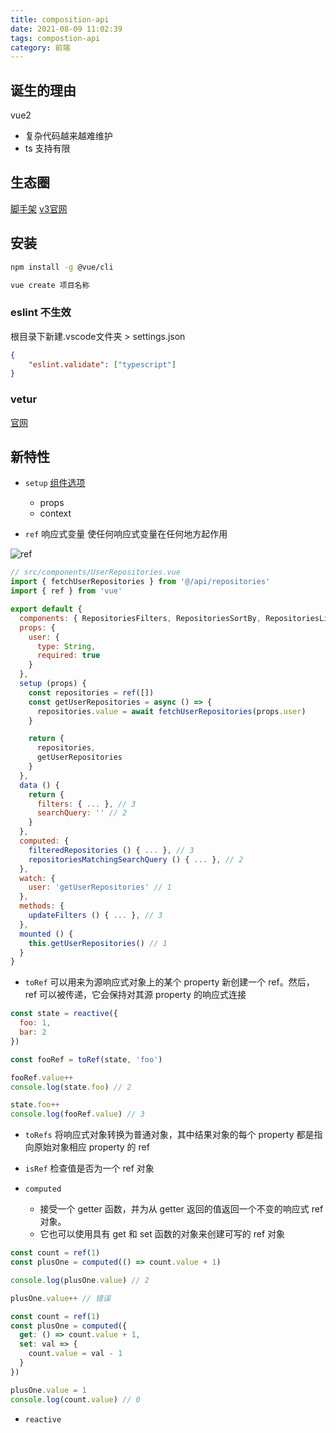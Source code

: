 ```yaml
---
title: composition-api
date: 2021-08-09 11:02:39
tags: compostion-api
category: 前端
---
```

## 诞生的理由
vue2
- 复杂代码越来越难维护
- ts 支持有限

## 生态圈
[脚手架](https://cli.vuejs.org/zh/)
[v3官网](https://v3.cn.vuejs.org/)
## 安装
```bash
npm install -g @vue/cli

vue create 项目名称
```

### eslint 不生效
根目录下新建.vscode文件夹 > settings.json

```json
{
    "eslint.validate": ["typescript"]
}
```

### vetur
[官网](https://vuejs.github.io/vetur/)

## 新特性
- `setup` [组件选项](https://v3.cn.vuejs.org/guide/composition-api-introduction.html#setup-%E7%BB%84%E4%BB%B6%E9%80%89%E9%A1%B9)
    - props
    - context

- `ref` 响应式变量 使任何响应式变量在任何地方起作用

![ref](/img/v3/ref.jpg)
```js
// src/components/UserRepositories.vue
import { fetchUserRepositories } from '@/api/repositories'
import { ref } from 'vue'

export default {
  components: { RepositoriesFilters, RepositoriesSortBy, RepositoriesList },
  props: {
    user: {
      type: String,
      required: true
    }
  },
  setup (props) {
    const repositories = ref([])
    const getUserRepositories = async () => {
      repositories.value = await fetchUserRepositories(props.user)
    }

    return {
      repositories,
      getUserRepositories
    }
  },
  data () {
    return {
      filters: { ... }, // 3
      searchQuery: '' // 2
    }
  },
  computed: {
    filteredRepositories () { ... }, // 3
    repositoriesMatchingSearchQuery () { ... }, // 2
  },
  watch: {
    user: 'getUserRepositories' // 1
  },
  methods: {
    updateFilters () { ... }, // 3
  },
  mounted () {
    this.getUserRepositories() // 1
  }
}
```

- `toRef` 可以用来为源响应式对象上的某个 property 新创建一个 ref。然后，ref 可以被传递，它会保持对其源 property 的响应式连接

```js
const state = reactive({
  foo: 1,
  bar: 2
})

const fooRef = toRef(state, 'foo')

fooRef.value++
console.log(state.foo) // 2

state.foo++
console.log(fooRef.value) // 3
```

- `toRefs` 将响应式对象转换为普通对象，其中结果对象的每个 property 都是指向原始对象相应 property 的 ref
- `isRef` 检查值是否为一个 ref 对象

- `computed` 
    - 接受一个 getter 函数，并为从 getter 返回的值返回一个不变的响应式 ref 对象。
    - 它也可以使用具有 get 和 set 函数的对象来创建可写的 ref 对象

```js
const count = ref(1)
const plusOne = computed(() => count.value + 1)

console.log(plusOne.value) // 2

plusOne.value++ // 错误
```
    

```js
const count = ref(1)
const plusOne = computed({
  get: () => count.value + 1,
  set: val => {
    count.value = val - 1
  }
})

plusOne.value = 1
console.log(count.value) // 0
```

- `reactive`